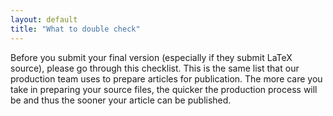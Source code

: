 ```yaml
---
layout: default
title: "What to double check"
---
```

Before you submit your final version (especially if they submit LaTeX source), please go through this checklist. This is the same list that our production team uses to prepare articles for publication. The more care you take in preparing your source files, the quicker the production process will be and thus the sooner your article can be published.

